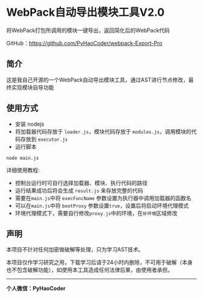 # WebPack自动导出模块工具V2.0

将WebPack打包所调用的模块一键导出，返回简化后的WebPack代码

GitHub：https://github.com/PyHaoCoder/webpack-Export-Pro

## 简介

这是我自己开源的一个WebPack自动导出模块工具，通过AST进行节点修改，最终实现模块自导功能

## 使用方式

* 安装 nodejs
* 将加载器代码存放于 `loader.js`，模块代码存放于 `modules.js`，调用模块的代码存放到 `executor.js`
* 运行脚本

```shell
node main.js
```

详细使用教程:

* 控制台运行时可自行选择加载器、模块、执行代码的路径
* 运行结果成功后将会生成 `result.js` 来存放完整的代码
* 需要在`main.js`中将 `execFuncName` 参数设置为执行器中调用加载器的函数名
* 可以在`main.js`中将 `bootProxy` 参数设置`true`，设置后将启动环境代理模式
* 环境代理模式下，需要自行修改`proxy.js`中的环境，在`补环境`区域修改

## 声明

本项目不针对任何加密做破解等处理，只为学习AST技术。

本项目仅作学习研究之用，下载学习后请于24小时内删除，不可用于破解（本身也不包含破解功能），如使用本工具造成任何法律后果，由使用者承担。


---
**个人微信：PyHaoCoder**
